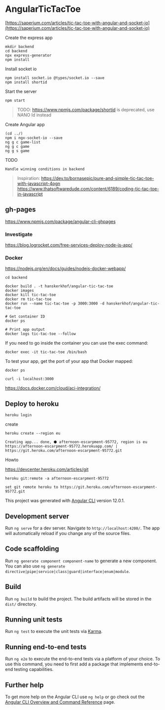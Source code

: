 # AngularTicTacToe

[https://saperium.com/articles/tic-tac-toe-with-angular-and-socket-io](https://saperium.com/articles/tic-tac-toe-with-angular-and-socket-io)


Create the express app

    mkdir backend
    cd backend
    npx express-generator
    npm install

Install socket io

    npm install socket.io @types/socket.io --save
    npm install shortid

Start the server

    npm start

> TODO: https://www.npmjs.com/package/shortid is deprecated, use NANO Id instead

Create Angular app

    (cd ../)
    npm i ngx-socket-io --save
    ng g c game-list
    ng g c game
    ng g s game

TODO

    Handle winning conditions in backend

> Inspiration: https://dev.to/bornasepic/pure-and-simple-tic-tac-toe-with-javascript-4pgn 
> https://www.thatsoftwaredude.com/content/6189/coding-tic-tac-toe-in-javascript

## gh-pages

https://www.npmjs.com/package/angular-cli-ghpages

### Investigate
https://blog.logrocket.com/free-services-deploy-node-js-app/

### Docker

https://nodejs.org/en/docs/guides/nodejs-docker-webapp/
    
    cd backend

    docker build . -t hanskerkhof/angular-tic-tac-toe
    docker images
    docker kill tic-tac-toe
    docker rm tic-tac-toe
    docker run --name tic-tac-toe -p 3000:3000 -d hanskerkhof/angular-tic-tac-toe
    
    # Get container ID
    docker ps

    # Print app output
    docker logs tic-tac-toe --follow

If you need to go inside the container you can use the exec command:

    docker exec -it tic-tac-toe /bin/bash

To test your app, get the port of your app that Docker mapped:

    docker ps

    curl -i localhost:3000

https://docs.docker.com/cloud/aci-integration/

## Deploy to heroku

    heroku login
    
create

    heroku create --region eu
    
    Creating app... done, ⬢ afternoon-escarpment-95772, region is eu
    https://afternoon-escarpment-95772.herokuapp.com/ | https://git.heroku.com/afternoon-escarpment-95772.git

Howto

https://devcenter.heroku.com/articles/git


    heroku git:remote -a afternoon-escarpment-95772

    set git remote heroku to https://git.heroku.com/afternoon-escarpment-95772.git

This project was generated with [Angular CLI](https://github.com/angular/angular-cli) version 12.0.1.

## Development server

Run `ng serve` for a dev server. Navigate to `http://localhost:4200/`. The app will automatically reload if you change any of the source files.

## Code scaffolding

Run `ng generate component component-name` to generate a new component. You can also use `ng generate directive|pipe|service|class|guard|interface|enum|module`.

## Build

Run `ng build` to build the project. The build artifacts will be stored in the `dist/` directory.

## Running unit tests

Run `ng test` to execute the unit tests via [Karma](https://karma-runner.github.io).

## Running end-to-end tests

Run `ng e2e` to execute the end-to-end tests via a platform of your choice. To use this command, you need to first add a package that implements end-to-end testing capabilities.

## Further help

To get more help on the Angular CLI use `ng help` or go check out the [Angular CLI Overview and Command Reference](https://angular.io/cli) page.
